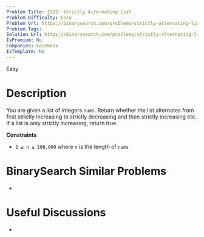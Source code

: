 ```yaml
---
Problem Title: 1522. Strictly Alternating List
Problem Difficulty: Easy
Problem Url: https://binarysearch.com/problems/strictly-alternating-list/
Problem Tags: 
Solution Url: https://binarysearch.com/problems/strictly-alternating-list/solutions/
IsPremium: No
Companies: Facebook
IsTemplate: No
---
```


<span style="color: ;">Easy</span>

# Description

You are given a list of integers `nums`. Return whether the list alternates from first strictly increasing to strictly decreasing and then strictly increasing etc. If a list is only strictly increasing, return true.

**Constraints**
- `2 ≤ n ≤ 100,000` where `n` is the length of `nums`

# BinarySearch Similar Problems

- []()

# Useful Discussions

- []()
